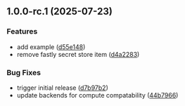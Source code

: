 ## 1.0.0-rc.1 (2025-07-23)


### Features

* add example ([d55e148](https://github.com/fingerprintjs/terraform-fastly-compute-fingerprint-proxy-integration/commit/d55e148f531599d5b3a66f9e90ac8d584c62d2cd))
* remove fastly secret store item ([d4a2283](https://github.com/fingerprintjs/terraform-fastly-compute-fingerprint-proxy-integration/commit/d4a228396503bc8f07c3e4aa3780de26baca9fd8))


### Bug Fixes

* trigger initial release ([d7b97b2](https://github.com/fingerprintjs/terraform-fastly-compute-fingerprint-proxy-integration/commit/d7b97b2f5481cb221d5a2d47882861e648635a1f))
* update backends for compute compatability ([44b7966](https://github.com/fingerprintjs/terraform-fastly-compute-fingerprint-proxy-integration/commit/44b7966d42b6b5bb12d268f27181628b897f4622))
